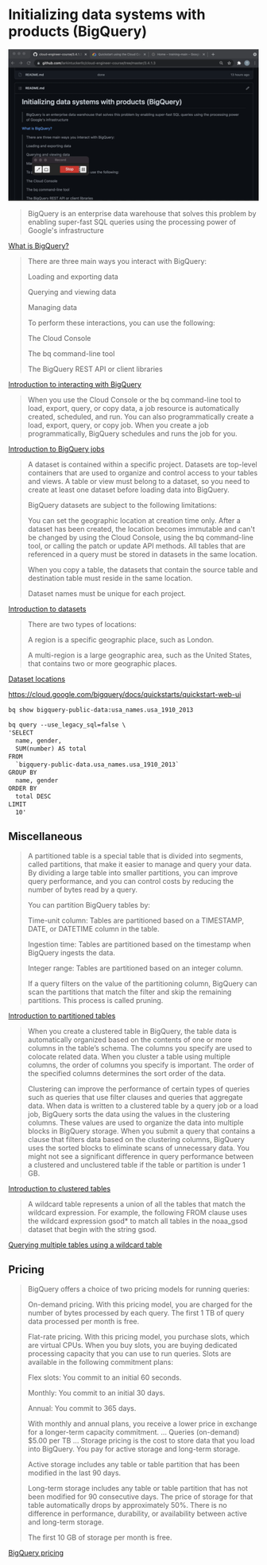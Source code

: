 # Initializing data systems with products (BigQuery)

[![Video](video.png)](https://youtu.be/CbvrvXdsIxA)

> BigQuery is an enterprise data warehouse that solves this problem by enabling super-fast SQL queries using the processing power of Google's infrastructure

[What is BigQuery?](https://cloud.google.com/bigquery/docs/introduction)

> There are three main ways you interact with BigQuery:
>
> Loading and exporting data
>
> Querying and viewing data
>
> Managing data
>
> To perform these interactions, you can use the following:
>
> The Cloud Console
>
> The bq command-line tool
>
> The BigQuery REST API or client libraries

[Introduction to interacting with BigQuery](https://cloud.google.com/bigquery/docs/interacting-with-bigquery)

> When you use the Cloud Console or the bq command-line tool to load, export, query, or copy data, a job resource is automatically created, scheduled, and run. You can also programmatically create a load, export, query, or copy job. When you create a job programmatically, BigQuery schedules and runs the job for you.

[Introduction to BigQuery jobs](https://cloud.google.com/bigquery/docs/jobs-overview)

> A dataset is contained within a specific project. Datasets are top-level containers that are used to organize and control access to your tables and views. A table or view must belong to a dataset, so you need to create at least one dataset before loading data into BigQuery.
> 
> BigQuery datasets are subject to the following limitations:
> 
> You can set the geographic location at creation time only. After a dataset has been created, the location becomes immutable and can't be changed by using the Cloud Console, using the bq command-line tool, or calling the patch or update API methods.
All tables that are referenced in a query must be stored in datasets in the same location.
> 
> When you copy a table, the datasets that contain the source table and destination table must reside in the same location.
> 
> Dataset names must be unique for each project.

[Introduction to datasets](https://cloud.google.com/bigquery/docs/datasets-intro)

> There are two types of locations:
> 
> A region is a specific geographic place, such as London.
>
> A multi-region is a large geographic area, such as the United States, that contains two or more geographic places.

[Dataset locations](https://cloud.google.com/bigquery/docs/locations)

https://cloud.google.com/bigquery/docs/quickstarts/quickstart-web-ui

```
bq show bigquery-public-data:usa_names.usa_1910_2013
```

```
bq query --use_legacy_sql=false \
'SELECT
  name, gender,
  SUM(number) AS total
FROM
  `bigquery-public-data.usa_names.usa_1910_2013`
GROUP BY
  name, gender
ORDER BY
  total DESC
LIMIT
  10'
```

## Miscellaneous

> A partitioned table is a special table that is divided into segments, called partitions, that make it easier to manage and query your data. By dividing a large table into smaller partitions, you can improve query performance, and you can control costs by reducing the number of bytes read by a query.
> 
> You can partition BigQuery tables by:
>
> Time-unit column: Tables are partitioned based on a TIMESTAMP, DATE, or DATETIME column in the table.
>
> Ingestion time: Tables are partitioned based on the timestamp when BigQuery ingests the data.
>
> Integer range: Tables are partitioned based on an integer column.
>
> If a query filters on the value of the partitioning column, BigQuery can scan the partitions that match the filter and skip the remaining partitions. This process is called pruning.

[Introduction to partitioned tables](https://cloud.google.com/bigquery/docs/partitioned-tables)

> When you create a clustered table in BigQuery, the table data is automatically organized based on the contents of one or more columns in the table’s schema. The columns you specify are used to colocate related data. When you cluster a table using multiple columns, the order of columns you specify is important. The order of the specified columns determines the sort order of the data.
>
> Clustering can improve the performance of certain types of queries such as queries that use filter clauses and queries that aggregate data. When data is written to a clustered table by a query job or a load job, BigQuery sorts the data using the values in the clustering columns. These values are used to organize the data into multiple blocks in BigQuery storage. When you submit a query that contains a clause that filters data based on the clustering columns, BigQuery uses the sorted blocks to eliminate scans of unnecessary data. You might not see a significant difference in query performance between a clustered and unclustered table if the table or partition is under 1 GB.

[Introduction to clustered tables](https://cloud.google.com/bigquery/docs/clustered-tables)

> A wildcard table represents a union of all the tables that match the wildcard expression. For example, the following FROM clause uses the wildcard expression gsod* to match all tables in the noaa_gsod dataset that begin with the string gsod.

[Querying multiple tables using a wildcard table](https://cloud.google.com/bigquery/docs/querying-wildcard-tables)

## Pricing

> BigQuery offers a choice of two pricing models for running queries:
> 
> On-demand pricing. With this pricing model, you are charged for the number of bytes processed by each query. The first 1 TB of query data processed per month is free.
> 
> Flat-rate pricing. With this pricing model, you purchase slots, which are virtual CPUs. When you buy slots, you are buying dedicated processing capacity that you can use to run queries. Slots are available in the following commitment plans:
> 
> Flex slots: You commit to an initial 60 seconds.
> 
> Monthly: You commit to an initial 30 days.
> 
> Annual: You commit to 365 days.
> 
> With monthly and annual plans, you receive a lower price in exchange for a longer-term capacity commitment.
> ...
> Queries (on-demand) $5.00 per TB
> ...
> Storage pricing is the cost to store data that you load into BigQuery. You pay for active storage and long-term storage.
> 
> Active storage includes any table or table partition that has been modified in the last 90 days.
> 
> Long-term storage includes any table or table partition that has not been modified for 90 consecutive days. The price of storage for that table automatically drops by approximately 50%. There is no difference in performance, durability, or availability between active and long-term storage.
>
> The first 10 GB of storage per month is free.

[BigQuery pricing](https://cloud.google.com/bigquery/pricing)